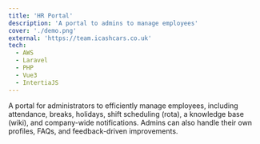 ```yaml
---
title: 'HR Portal'
description: 'A portal to admins to manage employees'
cover: './demo.png'
external: 'https://team.icashcars.co.uk'
tech:
  - AWS
  - Laravel
  - PHP
  - Vue3
  - IntertiaJS
---
```


A portal for administrators to efficiently manage employees, including attendance, breaks, holidays, shift scheduling (rota), a knowledge base (wiki), and company-wide notifications. Admins can also handle their own profiles, FAQs, and feedback-driven improvements.
